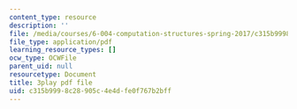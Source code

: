 ```yaml
---
content_type: resource
description: ''
file: /media/courses/6-004-computation-structures-spring-2017/c315b9998c28905c4e4dfe0f767b2bff_B7F6vh_plHw.pdf
file_type: application/pdf
learning_resource_types: []
ocw_type: OCWFile
parent_uid: null
resourcetype: Document
title: 3play pdf file
uid: c315b999-8c28-905c-4e4d-fe0f767b2bff
---
```

